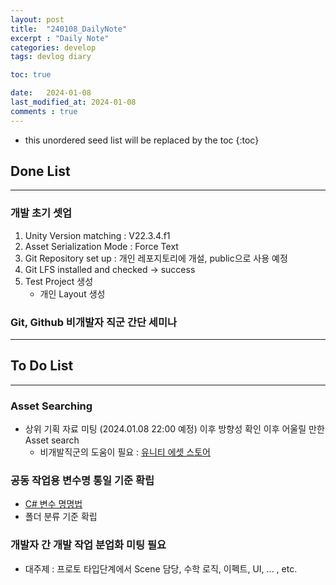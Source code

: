 ```yaml
---
layout: post
title:  "240108_DailyNote"
excerpt : "Daily Note"
categories: develop
tags: devlog diary

toc: true

date:   2024-01-08
last_modified_at: 2024-01-08
comments : true
---
```


* this unordered seed list will be replaced by the toc
{:toc}  

## Done List  
---

### 개발 초기 셋업
 1) Unity Version matching : V22.3.4.f1 
 2) Asset Serialization Mode : Force Text
 3) Git Repository set up : 개인 레포지토리에 개설, public으로 사용 예정
 4) Git LFS installed and checked -> success
 5) Test Project 생성  
    - 개인 Layout 생성

### Git, Github 비개발자 직군 간단 세미나

---
## To Do List  
---

### Asset Searching
 - 상위 기획 자료 미팅 (2024.01.08 22:00 예정) 이후 방향성 확인 이후 어울릴 만한 Asset search
   - 비개발직군의 도움이 필요 : [유니티 에셋 스토어](https://assetstore.unity.com/2d)

### 공동 작업용 변수명 통일 기준 확립
 - [C# 변수 명명법](https://jinlee0206.github.io/develop/Naming.html)
 - 폴더 분류 기준 확립

### 개발자 간 개발 작업 분업화 미팅 필요
 - 대주제 : 프로토 타입단계에서 Scene 담당, 수학 로직, 이펙트, UI, ... , etc.
